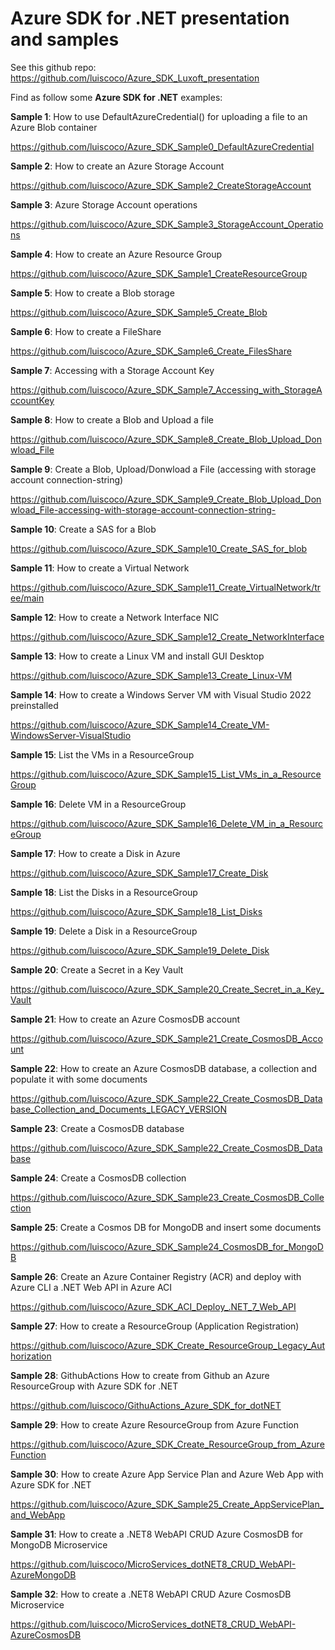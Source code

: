 # Azure SDK for .NET presentation and samples

See this github repo: https://github.com/luiscoco/Azure_SDK_Luxoft_presentation

Find as follow some **Azure SDK for .NET** examples:

**Sample 1**: How to use DefaultAzureCredential() for uploading a file to an Azure Blob container

https://github.com/luiscoco/Azure_SDK_Sample0_DefaultAzureCredential

**Sample 2**: How to create an Azure Storage Account

https://github.com/luiscoco/Azure_SDK_Sample2_CreateStorageAccount

**Sample 3**: Azure Storage Account operations

https://github.com/luiscoco/Azure_SDK_Sample3_StorageAccount_Operations

**Sample 4**: How to create an Azure Resource Group

https://github.com/luiscoco/Azure_SDK_Sample1_CreateResourceGroup

**Sample 5**: How to create a Blob storage

https://github.com/luiscoco/Azure_SDK_Sample5_Create_Blob

**Sample 6**: How to create a FileShare

https://github.com/luiscoco/Azure_SDK_Sample6_Create_FilesShare

**Sample 7**: Accessing with a Storage Account Key

https://github.com/luiscoco/Azure_SDK_Sample7_Accessing_with_StorageAccountKey

**Sample 8**: How to create a Blob and Upload a file

https://github.com/luiscoco/Azure_SDK_Sample8_Create_Blob_Upload_Donwload_File

**Sample 9**: Create a Blob, Upload/Donwload a File (accessing with storage account connection-string)

https://github.com/luiscoco/Azure_SDK_Sample9_Create_Blob_Upload_Donwload_File-accessing-with-storage-account-connection-string-

**Sample 10**: Create a SAS for a Blob

https://github.com/luiscoco/Azure_SDK_Sample10_Create_SAS_for_blob

**Sample 11**: How to create a Virtual Network 

https://github.com/luiscoco/Azure_SDK_Sample11_Create_VirtualNetwork/tree/main

**Sample 12**: How to create a Network Interface NIC

https://github.com/luiscoco/Azure_SDK_Sample12_Create_NetworkInterface

**Sample 13**: How to create a Linux VM and install GUI Desktop

https://github.com/luiscoco/Azure_SDK_Sample13_Create_Linux-VM

**Sample 14**: How to create a Windows Server VM with Visual Studio 2022 preinstalled

https://github.com/luiscoco/Azure_SDK_Sample14_Create_VM-WindowsServer-VisualStudio

**Sample 15**: List the VMs in a ResourceGroup

https://github.com/luiscoco/Azure_SDK_Sample15_List_VMs_in_a_ResourceGroup

**Sample 16**: Delete VM in a ResourceGroup

https://github.com/luiscoco/Azure_SDK_Sample16_Delete_VM_in_a_ResourceGroup

**Sample 17**: How to create a Disk in Azure

https://github.com/luiscoco/Azure_SDK_Sample17_Create_Disk

**Sample 18**: List the Disks in a ResourceGroup

https://github.com/luiscoco/Azure_SDK_Sample18_List_Disks

**Sample 19**: Delete a Disk in a ResourceGroup

https://github.com/luiscoco/Azure_SDK_Sample19_Delete_Disk

**Sample 20**: Create a Secret in a Key Vault

https://github.com/luiscoco/Azure_SDK_Sample20_Create_Secret_in_a_Key_Vault

**Sample 21**: How to create an Azure CosmosDB account

https://github.com/luiscoco/Azure_SDK_Sample21_Create_CosmosDB_Account

**Sample 22**: How to create an Azure CosmosDB database, a collection and populate it with some documents

https://github.com/luiscoco/Azure_SDK_Sample22_Create_CosmosDB_Database_Collection_and_Documents_LEGACY_VERSION

**Sample 23**: Create a CosmosDB database

https://github.com/luiscoco/Azure_SDK_Sample22_Create_CosmosDB_Database

**Sample 24**: Create a CosmosDB collection

https://github.com/luiscoco/Azure_SDK_Sample23_Create_CosmosDB_Collection

**Sample 25**: Create a Cosmos DB for MongoDB and insert some documents

https://github.com/luiscoco/Azure_SDK_Sample24_CosmosDB_for_MongoDB

**Sample 26**: Create an Azure Container Registry (ACR) and deploy with Azure CLI a .NET Web API in Azure ACI

https://github.com/luiscoco/Azure_SDK_ACI_Deploy_.NET_7_Web_API

**Sample 27**: How to create a ResourceGroup (Application Registration)

https://github.com/luiscoco/Azure_SDK_Create_ResourceGroup_Legacy_Authorization

**Sample 28**: GithubActions How to create from Github an Azure ResourceGroup with Azure SDK for .NET

https://github.com/luiscoco/GithuActions_Azure_SDK_for_dotNET

**Sample 29**: How to create Azure ResourceGroup from Azure Function

https://github.com/luiscoco/Azure_SDK_Create_ResourceGroup_from_AzureFunction

**Sample 30**: How to create Azure App Service Plan and Azure Web App with Azure SDK for .NET

https://github.com/luiscoco/Azure_SDK_Sample25_Create_AppServicePlan_and_WebApp

**Sample 31**: How to create a .NET8 WebAPI CRUD Azure CosmosDB for MongoDB Microservice

https://github.com/luiscoco/MicroServices_dotNET8_CRUD_WebAPI-AzureMongoDB

**Sample 32**: How to create a .NET8 WebAPI CRUD Azure CosmosDB Microservice

https://github.com/luiscoco/MicroServices_dotNET8_CRUD_WebAPI-AzureCosmosDB

